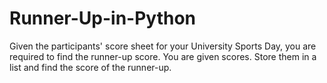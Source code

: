 # Runner-Up-in-Python
Given the participants' score sheet for your University Sports Day, you are required to find the runner-up score. You are given  scores. Store them in a list and find the score of the runner-up.
